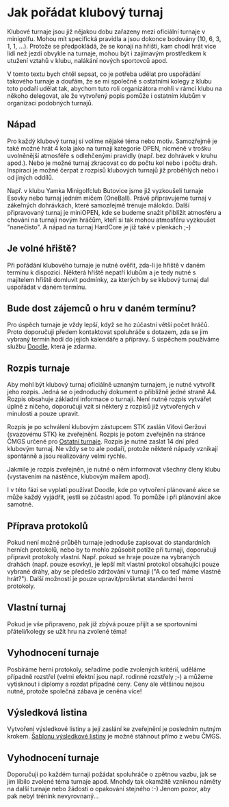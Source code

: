 Jak pořádat klubový turnaj
==========================

Klubové turnaje jsou již nějakou dobu zařazeny mezi oficiální turnaje v
minigolfu. Mohou mít specifická pravidla a jsou dokonce bodovány (10, 6, 3, 1,
1, ...). Protože se předpokládá, že se konají na hřišti, kam chodí hrát více
lidí než jezdí obvykle na turnaje, mohou být i zajímavým prostředkem k utužení
vztahů v klubu, nalákání nových sportovců apod.

V tomto textu bych chtěl sepsat, co je potřeba udělat pro uspořádání takového
turnaje a doufám, že se mi společně s ostatními kolegy z klubu toto podaří
udělat tak, abychom tuto roli organizátora mohli v rámci klubu na někoho
delegovat, ale že vytvořený popis pomůže i ostatním klubům v organizaci
podobných turnajů.

Nápad
-----

Pro každý klubový turnaj si volíme nějaké téma nebo motiv. Samozřejmě je také
možné hrát 4 kola jako na turnaji kategorie OPEN, nicméně v trošku uvolněnější
atmosféře s odlehčenými pravidly (např. bez dohrávek v kruhu apod.). Nebo je
možné turnaj zkracovat co do počtu kol nebo i počtu drah. Inspiraci je možné
čerpat z rozpisů klubových turnajů již proběhlých nebo i od jiných oddílů.

Např. v klubu Yamka Minigolfclub Butovice jsme již vyzkoušeli turnaje Esovky
nebo turnaj jedním míčem (OneBall). Právě připravujeme turnaj v zákeřných
dohrávkách, které samozřejmě trénuje málokdo. Další připravovaný turnaj je
miniOPEN, kde se budeme snažit přiblížit atmosféru a chování na turnaji novým
hráčům, kteří si tak mohou atmosféru vyzkoušet "nanečisto". A nápad na turnaj
HardCore je již také v plenkách ;-)

Je volné hřiště?
----------------

Při pořádání klubového turnaje je nutné ověřit, zda-li je hřiště v daném
termínu k dispozici. Některá hřiště nepatří klubům a je tedy nutné s majitelem
hřiště domluvit podmínky, za kterých by se klubový turnaj dal uspořádat v
daném termínu.

Bude dost zájemců o hru v daném termínu?
----------------------------------------

Pro úspěch turnaje je vždy lepší, když se ho zúčastní větší počet hráčů. Proto
doporučuji předem kontaktovat spoluhráče s dotazem, zda se jim vybraný termín
hodí do jejich kalendáře a přípravy. S úspěchem používáme službu
[Doodle](https://www.doodle.com/), která je zdarma.

Rozpis turnaje
--------------

Aby mohl být klubový turnaj oficiálně uznaným turnajem, je nutné vytvořit jeho
rozpis. Jedná se o jednoduchý dokument o přibližně jedné straně A4. Rozpis
obsahuje základní informace o turnaji. Není nutné rozpis vytvářet úplně z
ničeho, doporučuji vzít si některý z rozpisů již vytvořených v minulosti a
pouze upravit.

Rozpis je po schválení klubovým zástupcem STK zaslán Víťovi Geržovi (svazovému
STK) ke zveřejnění. Rozpis je potom zveřejněn na stránce ČMGS určené pro
[Ostatní turnaje](http://www.minigolf-sport.cz/vysledky/ostatni-turnaje/). Rozpis
je nutné zaslat 14 dní před klubovým turnaj. Ne vždy se to ale podaří, protože
některé nápady vznikají spontánně a jsou realizovány velmi rychle.

Jakmile je rozpis zveřejněn, je nutné o něm informovat všechny členy klubu
(vystavením na nástěnce, klubovým mailem apod).

I v této fázi se vyplatí používat Doodle, kde po vytvoření plánované akce se
může každý vyjádřit, jestli se zúčastní apod. To pomůže i při plánování akce
samotné.

Příprava protokolů
------------------

Pokud není možné průběh turnaje jednoduše zapisovat do standardních herních
protokolů, nebo by to mohlo způsobit potíže při turnaji, doporučuji připravit
protokoly vlastní. Např. pokud se hraje pouze na vybraných drahách
(např. pouze esovky), je lepší mít vlastní protokol obsahující pouze vybrané
dráhy, aby se předešlo zdržování v turnaji ("A co teď máme vlastně
hrát?"). Další možností je pouze upravit/proškrtat standardní herní protokoly.

Vlastní turnaj
--------------

Pokud je vše připraveno, pak již zbývá pouze přijít a se sportovními
přáteli/kolegy se užít hru na zvolené téma!

Vyhodnocení turnaje
-------------------

Posbíráme herní protokoly, seřadíme podle zvolených kritérií, uděláme případně
rozstřel (velmi efektní jsou např. rodinné rozstřely ;-) a můžeme vytisknout i
diplomy a rozdat případné ceny. Ceny ale většinou nejsou nutné, protože
společná zábava je ceněna více!

Výsledková listina
------------------

Vytvoření výsledkové listiny a její zaslání ke zveřejnění je posledním nutným
krokem. [Šablonu výsledkové listiny](http://www.minigolf-sport.cz/vysledky2/)
je možné stáhnout přímo z webu ČMGS.

Vyhodnocení turnaje
-------------------

Doporučuji po každém turnaji požádat spoluhráče o zpětnou vazbu, jak se jim
líbilo zvolené téma turnaje apod. Mnohdy tak okamžitě vzniknou náměty na další
turnaje nebo žádosti o opakování stejného :-) Jenom pozor, aby pak nebyl
trénink nevyrovnaný...
